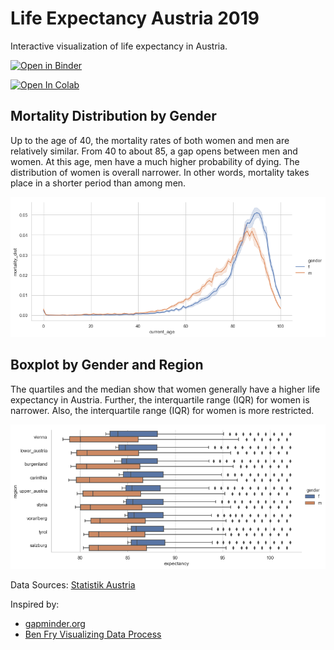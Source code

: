 # Life Expectancy Austria  2019

Interactive visualization of life expectancy in Austria.  

[![Open in Binder](https://mybinder.org/badge_logo.svg)](https://mybinder.org/v2/gh/thomashon/visualization-life-expectancy-austria-2019/master)

[![Open In Colab](https://colab.research.google.com/assets/colab-badge.svg)](https://colab.research.google.com/github/thomashon/visualization-life-expectancy-austria-2019/blob/master/visualization-life-expectancy-austria-2019.ipynb)

## Mortality Distribution by Gender

Up to the age of 40, the mortality rates of both women and men are relatively similar. From 40 to about 85, a gap opens between men and women. At this age, men have a much higher probability of dying. The distribution of women is overall narrower. In other words, mortality takes place in a shorter period than among men.

![](img/Mortality-Distribution-gender.png)

## Boxplot by Gender and Region

The quartiles and the median show that women generally have a higher life expectancy in Austria. Further, the interquartile range (IQR) for women is narrower. Also, the interquartile range (IQR) for women is more restricted.

![](img/Boxplot-gender-and-region-together.png)


Data Sources: [Statistik Austria](http://www.statistik-austria.at/web_de/statistiken/menschen_und_gesellschaft/bevoelkerung/sterbetafeln/index.html)  

Inspired by:

- [gapminder.org](https://www.gapminder.org/tools/)
- [Ben Fry Visualizing Data Process](https://www.dashingd3js.com/the-data-visualization-process)
